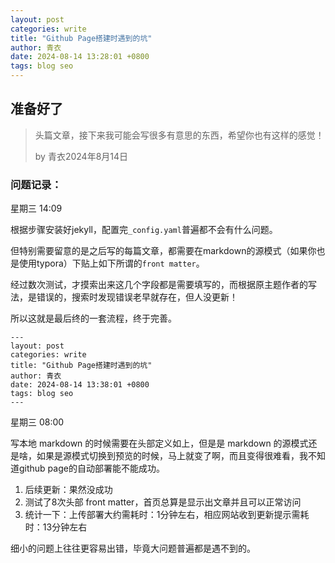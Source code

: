 ```yaml
---
layout: post
categories: write
title: "Github Page搭建时遇到的坑"
author: 青衣
date: 2024-08-14 13:28:01 +0800
tags: blog seo
---
```


## 准备好了

> 头篇文章，接下来我可能会写很多有意思的东西，希望你也有这样的感觉！
>
> by 青衣2024年8月14日

### 问题记录：

星期三 14:09

根据步骤安装好jekyll，配置完`_config.yaml`普遍都不会有什么问题。

但特别需要留意的是之后写的每篇文章，都需要在markdown的源模式（如果你也是使用typora）下贴上如下所谓的`front matter`。

经过数次测试，才摸索出来这几个字段都是需要填写的，而根据原主题作者的写法，是错误的，搜索时发现错误老早就存在，但人没更新！

所以这就是最后终的一套流程，终于完善。

```text
---
layout: post
categories: write
title: "Github Page搭建时遇到的坑"
author: 青衣
date: 2024-08-14 13:38:01 +0800
tags: blog seo
---
```

星期三 08:00

写本地 markdown 的时候需要在头部定义如上，但是是 markdown 的源模式还是啥，如果是源模式切换到预览的时候，马上就变了啊，而且变得很难看，我不知道github page的自动部署能不能成功。

1. 后续更新：果然没成功
2. 测试了8次头部 front matter，首页总算是显示出文章并且可以正常访问
3. 统计一下：上传部署大约需耗时：1分钟左右，相应网站收到更新提示需耗时：13分钟左右

细小的问题上往往更容易出错，毕竟大问题普遍都是遇不到的。